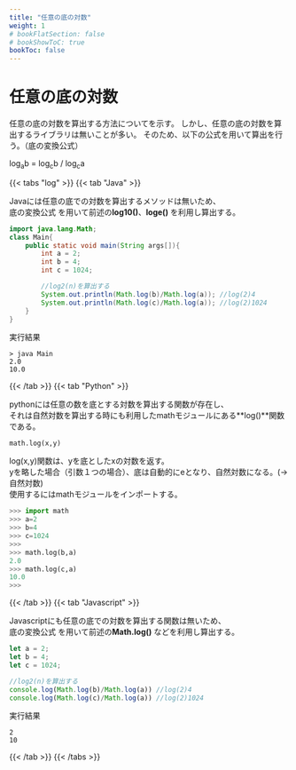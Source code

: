 ```yaml
---
title: "任意の底の対数"
weight: 1
# bookFlatSection: false
# bookShowToC: true
bookToc: false
---
```


# 任意の底の対数

任意の底の対数を算出する方法についてを示す。
しかし、任意の底の対数を算出するライブラリは無いことが多い。
そのため、以下の公式を用いて算出を行う。（底の変換公式）

log<sub>a</sub>b = log<sub>c</sub>b / log<sub>c</sub>a

{{< tabs "log" >}}
{{< tab "Java" >}}

Javaには任意の底での対数を算出するメソッドは無いため、  
底の変換公式  を用いて前述の**log10()**、**loge()** を利用し算出する。

```java
import java.lang.Math;
class Main{
    public static void main(String args[]){
        int a = 2;
        int b = 4;
        int c = 1024;

        //log2(n)を算出する
        System.out.println(Math.log(b)/Math.log(a)); //log(2)4
        System.out.println(Math.log(c)/Math.log(a)); //log(2)1024
    }
}
```

実行結果

```
> java Main
2.0
10.0
```

{{< /tab >}}
{{< tab "Python" >}}

pythonには任意の数を底とする対数を算出する関数が存在し、  
それは自然対数を算出する時にも利用したmathモジュールにある**log()**関数である。  

`math.log(x,y)`  

log(x,y)関数は、yを底としたxの対数を返す。  
yを略した場合（引数１つの場合）、底は自動的にeとなり、自然対数になる。(→自然対数)  
使用するにはmathモジュールをインポートする。    

```python
>>> import math
>>> a=2
>>> b=4
>>> c=1024
>>> 
>>> math.log(b,a) 
2.0
>>> math.log(c,a)
10.0
>>>
```

{{< /tab >}}
{{< tab "Javascript" >}}

Javascriptにも任意の底での対数を算出する関数は無いため、  
底の変換公式  を用いて前述の**Math.log()** などを利用し算出する。

```javascript
let a = 2;
let b = 4;
let c = 1024;

//log2(n)を算出する
console.log(Math.log(b)/Math.log(a)) //log(2)4
console.log(Math.log(c)/Math.log(a)) //log(2)1024
```

実行結果

```
2
10
```

{{< /tab >}}
{{< /tabs >}}

